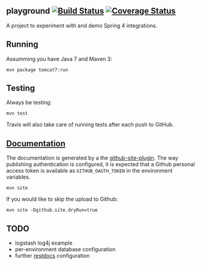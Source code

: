 playground [![Build Status](https://travis-ci.org/lanyonm/playground.svg)](https://travis-ci.org/lanyonm/playground) [![Coverage Status](https://coveralls.io/repos/lanyonm/playground/badge.svg)](https://coveralls.io/r/lanyonm/playground)
----------
A project to experiment with and demo Spring 4 integrations.


Running
-------
Assumming you have Java 7 and Maven 3:

	mvn package tomcat7:run


Testing
-------
Always be testing:

	mvn test

Travis will also take care of running tests after each push to GitHub.


[Documentation](https://lanyonm.github.io/playground/)
-------------
The documentation is generated by a the [github-site-plugin](https://github.com/github/maven-plugins). The way publishing authentication is configured, it is expected that a Github personal access token is available as `GITHUB_OAUTH_TOKEN` in the environment variables.

	mvn site

If you would like to skip the upload to Github:

	mvn site -Dgithub.site.dryRun=true


TODO
----
* logstash log4j example
* per-environment database configuration
* further [restdocs](http://projects.spring.io/spring-restdocs/) configuration

